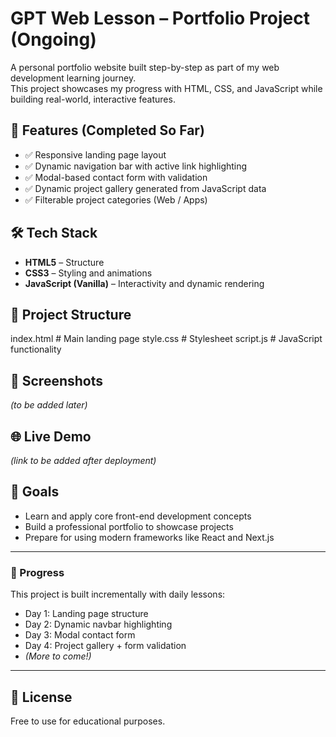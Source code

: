 # GPT Web Lesson – Portfolio Project (Ongoing)

A personal portfolio website built step-by-step as part of my web development learning journey.  
This project showcases my progress with HTML, CSS, and JavaScript while building real-world, interactive features.

## 🚀 Features (Completed So Far)
- ✅ Responsive landing page layout
- ✅ Dynamic navigation bar with active link highlighting
- ✅ Modal-based contact form with validation
- ✅ Dynamic project gallery generated from JavaScript data
- ✅ Filterable project categories (Web / Apps)

## 🛠️ Tech Stack
- **HTML5** – Structure
- **CSS3** – Styling and animations
- **JavaScript (Vanilla)** – Interactivity and dynamic rendering

## 📂 Project Structure

index.html # Main landing page
style.css # Stylesheet
script.js # JavaScript functionality

## 📸 Screenshots
*(to be added later)*

## 🌐 Live Demo
*(link to be added after deployment)*

## 🎯 Goals
- Learn and apply core front-end development concepts
- Build a professional portfolio to showcase projects
- Prepare for using modern frameworks like React and Next.js

---

### 📌 Progress
This project is built incrementally with daily lessons:
- Day 1: Landing page structure
- Day 2: Dynamic navbar highlighting
- Day 3: Modal contact form
- Day 4: Project gallery + form validation
- *(More to come!)*

---

## 📜 License
Free to use for educational purposes.
